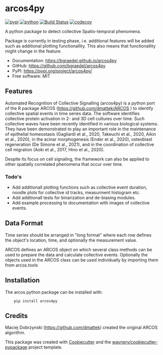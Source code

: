 # arcos4py


[![pypi](https://img.shields.io/pypi/v/arcos4py.svg)](https://pypi.org/project/arcos4py/)
[![python](https://img.shields.io/pypi/pyversions/arcos4py.svg)](https://pypi.org/project/arcos4py/)
[![Build Status](https://github.com/bgraedel/arcos4py/actions/workflows/dev.yml/badge.svg)](https://github.com/bgraedel/arcos4py/actions/workflows/dev.yml)
[![codecov](https://codecov.io/gh/bgraedel/arcos4py/branch/main/graphs/badge.svg)](https://codecov.io/github/bgraedel/arcos4py)



A python package to detect collective Spatio-temporal phenomena.

Package is currently in testing phase, i.e. additional features will be added such as additional plotting functionallity.
This also means that functionallity might change in the feature.

* Documentation: <https://bgraedel.github.io/arcos4py>
* GitHub: <https://github.com/bgraedel/arcos4py>
* PyPI: <https://pypi.org/project/arcos4py/>
* Free software: MIT


## Features

Automated Recognition of Collective Signalling (arcos4py) is a python port of the R package ARCOS (https://github.com/dmattek/ARCOS
) to identify collective spatial events in time series data.
The software identifies collective protein activation in 2- and 3D cell cultures over time. Such collective waves have been recently identified in various biological systems.
They have been demonstrated to play an important role in the maintenance of epithelial homeostasis (Gagliardi et al., 2020, Takeuchi et al., 2020, Aikin et al., 2020),
in the acinar morphogenesis (Ender et al., 2020), osteoblast regeneration (De Simone et al., 2021), and in the coordination of collective cell migration (Aoki et al., 2017, Hino et al., 2020).

Despite its focus on cell signaling, the framework can also be applied to other spatially correlated phenomena that occur over time.

### Todo's
- Add additionall plotting functions such as collective event duration, noodle plots for collective id tracks, measurment histogram etc.
- Add additionall tests for binarization and de-biasing modules.
- Add example processing to documentation with images of collective events.

Data Format
-----------
Time series should be arranged in "long format" where each row defines the object's location, time, and optionally the measurement value.

ARCOS defines an ARCOS object on which several class methods can be used to prepare the data and calculate collective events.
Optionally the objects used in the ARCOS class can be used individually by importing them from arcos.tools

Installation
------------
The arcos python package can be installed with:

        pip install arcos4py

## Credits

Maciej Dobrzynski (https://github.com/dmattek) created the original ARCOS algorithm.

This package was created with [Cookiecutter](https://github.com/audreyr/cookiecutter) and the [waynerv/cookiecutter-pypackage](https://github.com/waynerv/cookiecutter-pypackage) project template.
